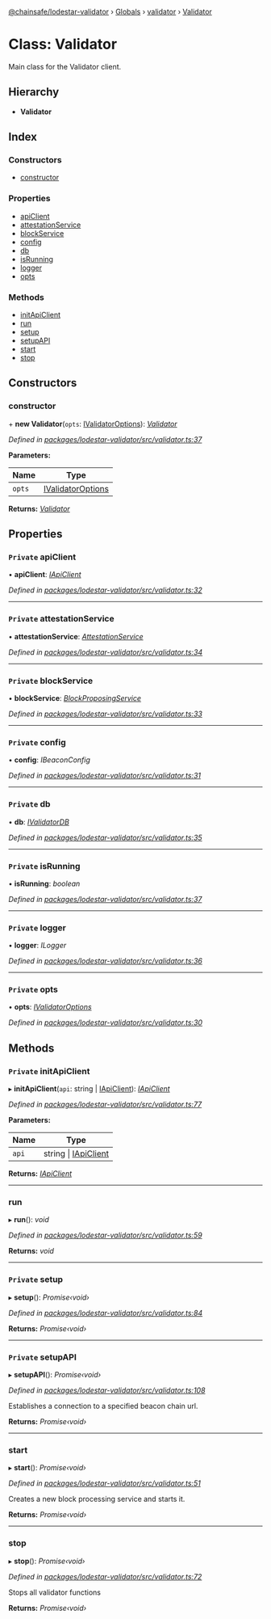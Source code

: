 [@chainsafe/lodestar-validator](../README.md) › [Globals](../globals.md) › [validator](../modules/validator.md) › [Validator](validator.validator-1.md)

# Class: Validator

Main class for the Validator client.

## Hierarchy

* **Validator**

## Index

### Constructors

* [constructor](validator.validator-1.md#constructor)

### Properties

* [apiClient](validator.validator-1.md#private-apiclient)
* [attestationService](validator.validator-1.md#private-attestationservice)
* [blockService](validator.validator-1.md#private-blockservice)
* [config](validator.validator-1.md#private-config)
* [db](validator.validator-1.md#private-db)
* [isRunning](validator.validator-1.md#private-isrunning)
* [logger](validator.validator-1.md#private-logger)
* [opts](validator.validator-1.md#private-opts)

### Methods

* [initApiClient](validator.validator-1.md#private-initapiclient)
* [run](validator.validator-1.md#run)
* [setup](validator.validator-1.md#private-setup)
* [setupAPI](validator.validator-1.md#private-setupapi)
* [start](validator.validator-1.md#start)
* [stop](validator.validator-1.md#stop)

## Constructors

###  constructor

\+ **new Validator**(`opts`: [IValidatorOptions](../interfaces/_options_.ivalidatoroptions.md)): *[Validator](validator.validator-1.md)*

*Defined in [packages/lodestar-validator/src/validator.ts:37](https://github.com/ChainSafe/lodestar/blob/a7b4c5ad0/packages/lodestar-validator/src/validator.ts#L37)*

**Parameters:**

Name | Type |
------ | ------ |
`opts` | [IValidatorOptions](../interfaces/_options_.ivalidatoroptions.md) |

**Returns:** *[Validator](validator.validator-1.md)*

## Properties

### `Private` apiClient

• **apiClient**: *[IApiClient](../interfaces/_api_interface_.iapiclient.md)*

*Defined in [packages/lodestar-validator/src/validator.ts:32](https://github.com/ChainSafe/lodestar/blob/a7b4c5ad0/packages/lodestar-validator/src/validator.ts#L32)*

___

### `Private` attestationService

• **attestationService**: *[AttestationService](_services_attestation_.attestationservice.md)*

*Defined in [packages/lodestar-validator/src/validator.ts:34](https://github.com/ChainSafe/lodestar/blob/a7b4c5ad0/packages/lodestar-validator/src/validator.ts#L34)*

___

### `Private` blockService

• **blockService**: *[BlockProposingService](_services_block_.blockproposingservice.md)*

*Defined in [packages/lodestar-validator/src/validator.ts:33](https://github.com/ChainSafe/lodestar/blob/a7b4c5ad0/packages/lodestar-validator/src/validator.ts#L33)*

___

### `Private` config

• **config**: *IBeaconConfig*

*Defined in [packages/lodestar-validator/src/validator.ts:31](https://github.com/ChainSafe/lodestar/blob/a7b4c5ad0/packages/lodestar-validator/src/validator.ts#L31)*

___

### `Private` db

• **db**: *[IValidatorDB](../interfaces/_db_interface_.ivalidatordb.md)*

*Defined in [packages/lodestar-validator/src/validator.ts:35](https://github.com/ChainSafe/lodestar/blob/a7b4c5ad0/packages/lodestar-validator/src/validator.ts#L35)*

___

### `Private` isRunning

• **isRunning**: *boolean*

*Defined in [packages/lodestar-validator/src/validator.ts:37](https://github.com/ChainSafe/lodestar/blob/a7b4c5ad0/packages/lodestar-validator/src/validator.ts#L37)*

___

### `Private` logger

• **logger**: *ILogger*

*Defined in [packages/lodestar-validator/src/validator.ts:36](https://github.com/ChainSafe/lodestar/blob/a7b4c5ad0/packages/lodestar-validator/src/validator.ts#L36)*

___

### `Private` opts

• **opts**: *[IValidatorOptions](../interfaces/_options_.ivalidatoroptions.md)*

*Defined in [packages/lodestar-validator/src/validator.ts:30](https://github.com/ChainSafe/lodestar/blob/a7b4c5ad0/packages/lodestar-validator/src/validator.ts#L30)*

## Methods

### `Private` initApiClient

▸ **initApiClient**(`api`: string | [IApiClient](../interfaces/_api_interface_.iapiclient.md)): *[IApiClient](../interfaces/_api_interface_.iapiclient.md)*

*Defined in [packages/lodestar-validator/src/validator.ts:77](https://github.com/ChainSafe/lodestar/blob/a7b4c5ad0/packages/lodestar-validator/src/validator.ts#L77)*

**Parameters:**

Name | Type |
------ | ------ |
`api` | string &#124; [IApiClient](../interfaces/_api_interface_.iapiclient.md) |

**Returns:** *[IApiClient](../interfaces/_api_interface_.iapiclient.md)*

___

###  run

▸ **run**(): *void*

*Defined in [packages/lodestar-validator/src/validator.ts:59](https://github.com/ChainSafe/lodestar/blob/a7b4c5ad0/packages/lodestar-validator/src/validator.ts#L59)*

**Returns:** *void*

___

### `Private` setup

▸ **setup**(): *Promise‹void›*

*Defined in [packages/lodestar-validator/src/validator.ts:84](https://github.com/ChainSafe/lodestar/blob/a7b4c5ad0/packages/lodestar-validator/src/validator.ts#L84)*

**Returns:** *Promise‹void›*

___

### `Private` setupAPI

▸ **setupAPI**(): *Promise‹void›*

*Defined in [packages/lodestar-validator/src/validator.ts:108](https://github.com/ChainSafe/lodestar/blob/a7b4c5ad0/packages/lodestar-validator/src/validator.ts#L108)*

Establishes a connection to a specified beacon chain url.

**Returns:** *Promise‹void›*

___

###  start

▸ **start**(): *Promise‹void›*

*Defined in [packages/lodestar-validator/src/validator.ts:51](https://github.com/ChainSafe/lodestar/blob/a7b4c5ad0/packages/lodestar-validator/src/validator.ts#L51)*

Creates a new block processing service and starts it.

**Returns:** *Promise‹void›*

___

###  stop

▸ **stop**(): *Promise‹void›*

*Defined in [packages/lodestar-validator/src/validator.ts:72](https://github.com/ChainSafe/lodestar/blob/a7b4c5ad0/packages/lodestar-validator/src/validator.ts#L72)*

Stops all validator functions

**Returns:** *Promise‹void›*
